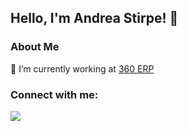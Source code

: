 ## Hello, I'm Andrea Stirpe! 👋

### About Me
🔭 I’m currently working at [360 ERP](http://360erp.com/)



### Connect with me:
<a href="https://www.linkedin.com/in/andrea-stirpe/">
<img src="https://img.shields.io/badge/Linkedin-%231DA1F2.svg?style=for-the-badge&logo=Linkedin&logoColor=white">
</a>
